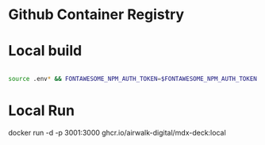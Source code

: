 # Github Container Registry





# Local build

```bash

source .env* && FONTAWESOME_NPM_AUTH_TOKEN=$FONTAWESOME_NPM_AUTH_TOKEN docker buildx build -t ghcr.io/airwalk-digital/mdx-deck:local --secret id=FONTAWESOME_NPM_AUTH_TOKEN,env=FONTAWESOME_NPM_AUTH_TOKEN .
```

# Local Run

docker run -d -p 3001:3000 ghcr.io/airwalk-digital/mdx-deck:local

